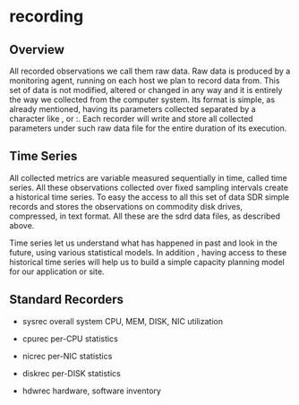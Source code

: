 recording
=========

## Overview

All recorded observations we call them raw data. Raw data is produced by a monitoring agent, running on each host we plan to record data from. This set of data is not modified, altered or changed in any way and it is entirely the way we collected from the computer system. Its format is simple, as already mentioned, having its parameters collected separated by a character like , or :. Each recorder will write and store all collected parameters under such raw data file for the entire duration of its execution.

## Time Series

All collected metrics are variable measured sequentially in time, called time series. All these observations collected over fixed sampling intervals create a historical time series. To easy the access to all this set of data SDR simple records and stores the observations on commodity disk drives, compressed, in text format. All these are the sdrd data files, as described above.

Time series let us understand what has happened in past and look in the future, using various statistical models. In addition , having access to these historical time series will help us to build a simple capacity planning model for our application or site. 


## Standard Recorders

 * sysrec overall system CPU, MEM, DISK, NIC utilization

 * cpurec per-CPU statistics
 
 * nicrec per-NIC statistics
 
 * diskrec per-DISK statistics
 
 * hdwrec hardware, software inventory 
